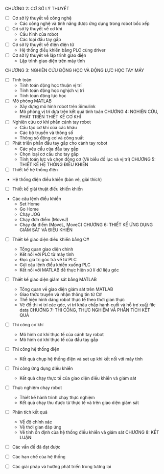 CHƯƠNG 2: CƠ SỞ LÝ THUYẾT
- [ ] Cơ sở lý thuyết về công nghệ
  - Các công nghệ và tính năng được ứng dụng trong robot bốc xếp
- [ ] Cơ sở lý thuyết về cơ khí
  - Cấu hình của robot
  - Các loại đầu tay gắp
- [ ] Cơ sở lý thuyết về điện điện tử
  - Hệ thống điều khiển bằng PLC cùng driver
- [ ] Cơ sở lý thuyết về lập trình giao diện
  - Lập trình giao diện trên máy tính

CHƯƠNG 3: NGHIÊN CỨU ĐỘNG HỌC VÀ ĐỘNG LỰC HỌC TAY MÁY
- [ ] Tính toán 
    +	Tính toán động học thuận vị trí
    +	Tính toán động học nghịch vị trí
    +	Tính toán động lực học
- [ ] Mô phỏng MATLAB
    +	Xây dựng mô hình robot trên Simulink
    +	Mô phỏng vị trí dựa trên kết quả tính toán
CHƯƠNG 4: NGHIÊN CỨU, PHÁT TRIỂN THIẾT KẾ CƠ KHÍ
- [ ] Nghiên cứu cơ khí phần cánh tay robot
    +	Cấu tạo cơ khí của các khâu
    +	Các bộ truyền và thông số
    +	Thông số động cơ và công suất
- [ ] Phát triển phần đầu tay gắp cho cánh tay robot
    +	Các yêu cầu của đầu tay gắp
    +	Chọn loại cơ cấu cho tay gắp
    +	Tính toán lực và chọn động cơ (Vẽ biểu đồ lực và vị trí)
CHƯƠNG 5: THIẾT KẾ HỆ THỐNG ĐIỀU KHIỂN
- [ ] Thiết kế hệ thống điện
+	Hệ thống điện điều khiển (bản vẽ, giải thích)
- [ ] Thiết kế giải thuật điều khiển khiển
+	Các câu lệnh điều khiển
    +	Set Home
    +	Go Home
    +	Chạy JOG
    +	Chạy đơn điểm (MoveJ)
    +	Chạy đa điểm (MoveL, MoveC)
CHƯƠNG 6: THIẾT KẾ ỨNG DỤNG GIÁM SÁT VÀ ĐIỀU KHIỂN
- [ ] Thiết kế giao diện điều khiển bằng C#
    +	Tổng quan giao diện chính
    +	Kết nối với PLC từ máy tính
    +	Đọc giá trị góc trả về từ PLC
    +	Gửi câu lệnh điều khiển xuống PLC
    +	Kết nối với MATLAB để thực hiện xử lí dữ liệu góc
- [ ] Thiết kế giao diện giám sát bằng MATLAB
    +	Tổng quan về giao diện giám sát trên MATLAB
    +	Giao thức truyền và nhận thông tin từ C#
    +	Thể hiện hình dáng robot thực tế theo thời gian thực
    +	Vẽ đồ thị vị trí các góc, vị trí khâu chấp hành cuối và hỗ trợ xuất file data
CHƯƠNG 7: THI CÔNG, THỰC NGHIỆM VÀ PHÂN TÍCH KẾT QUẢ
- [ ] Thi công cơ khí
    +	Mô hình cơ khí thực tế của cánh tay robot
    +	Mô hình cơ khí thực tế của đầu tay gắp
- [ ] Thi công hệ thống điện
    +	Kết quả chụp hệ thống điện và set up khi kết nối với máy tính
- [ ] Thi công ứng dụng điều khiển
    +	Kết quả chạy thực tế của giao diện điều khiển và giám sát
- [ ] Thực nghiệm chạy robot
    +	Thiết kế hành trình chạy thực nghiệm
    +	Kết quả chạy thu được từ thực tế và trên giao diện giám sát
- [ ] Phân tích kết quả
    +	Về độ chính xác
    +	Về thời gian đáp ứng
    +	Về tính ổn định của hệ thống điều khiển và giám sát
CHƯƠNG 8: KẾT LUẬN
- [ ] Các vấn đề đã đạt được
- [ ] Các hạn chế của hệ thống
- [ ] Các giải pháp và hướng phát triển trong tương lai


